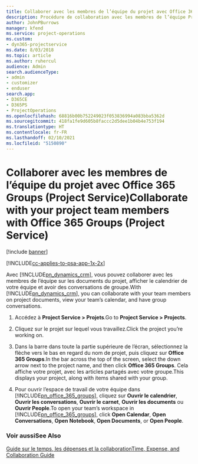 ```yaml
---
title: Collaborer avec les membres de l’équipe du projet avec Office 365 Groups
description: Procédure de collaboration avec les membres de l’équipe Project Service via Office 365 Groups
author: JohnPBurrows
manager: kfend
ms.service: project-operations
ms.custom:
- dyn365-projectservice
ms.date: 8/03/2018
ms.topic: article
ms.author: ruhercul
audience: Admin
search.audienceType:
- admin
- customizer
- enduser
search.app:
- D365CE
- D365PS
- ProjectOperations
ms.openlocfilehash: 68816b00b752249023f053836994a083bba5362d
ms.sourcegitcommit: 418fa1fe9d605b8faccc2d5dee1b04b4e753f194
ms.translationtype: HT
ms.contentlocale: fr-FR
ms.lasthandoff: 02/10/2021
ms.locfileid: "5150890"
---
```

# <a name="collaborate-with-your-project-team-members-with-office-365-groups-project-service"></a><span data-ttu-id="5c706-103">Collaborer avec les membres de l’équipe du projet avec Office 365 Groups (Project Service)</span><span class="sxs-lookup"><span data-stu-id="5c706-103">Collaborate with your project team members with Office 365 Groups (Project Service)</span></span>

[!include [banner](../includes/psa-now-project-operations.md)]

[!INCLUDE[cc-applies-to-psa-app-1x-2x](../includes/cc-applies-to-psa-app-1x-2x.md)]

<span data-ttu-id="5c706-104">Avec [!INCLUDE[pn_dynamics_crm](../includes/pn-dynamics-crm.md)], vous pouvez collaborer avec les membres de l’équipe sur les documents du projet, afficher le calendrier de votre équipe et avoir des conversations de groupe.</span><span class="sxs-lookup"><span data-stu-id="5c706-104">With [!INCLUDE[pn_dynamics_crm](../includes/pn-dynamics-crm.md)], you can collaborate with your team members on project documents, view your team’s calendar, and have group conversations.</span></span>  
  
1. <span data-ttu-id="5c706-105">Accédez à **Project Service > Projets**.</span><span class="sxs-lookup"><span data-stu-id="5c706-105">Go to **Project Service > Projects**.</span></span>  
  
2. <span data-ttu-id="5c706-106">Cliquez sur le projet sur lequel vous travaillez.</span><span class="sxs-lookup"><span data-stu-id="5c706-106">Click the project you’re working on.</span></span>  
  
3. <span data-ttu-id="5c706-107">Dans la barre dans toute la partie supérieure de l’écran, sélectionnez la flèche vers le bas en regard du nom de projet, puis cliquez sur **Office 365 Groups**.</span><span class="sxs-lookup"><span data-stu-id="5c706-107">In the bar across the top of the screen, select the down arrow next to the project name, and then click **Office 365 Groups**.</span></span> <span data-ttu-id="5c706-108">Cela affiche votre projet, avec les articles partagés avec votre groupe.</span><span class="sxs-lookup"><span data-stu-id="5c706-108">This displays your project, along with items shared with your group.</span></span>  
  
4. <span data-ttu-id="5c706-109">Pour ouvrir l’espace de travail de votre équipe dans [!INCLUDE[pn_office_365_groups](../includes/pn-office-365-groups.md)], cliquez sur **Ouvrir le calendrier**, **Ouvrir les conversations**, **Ouvrir le carnet**, **Ouvrir les documents** ou **Ouvrir People**.</span><span class="sxs-lookup"><span data-stu-id="5c706-109">To open your team’s workspace in [!INCLUDE[pn_office_365_groups](../includes/pn-office-365-groups.md)], click **Open Calendar**, **Open Conversations**, **Open Notebook**, **Open Documents**, or **Open People**.</span></span>  
  
### <a name="see-also"></a><span data-ttu-id="5c706-110">Voir aussi</span><span class="sxs-lookup"><span data-stu-id="5c706-110">See Also</span></span>  
 [<span data-ttu-id="5c706-111">Guide sur le temps, les dépenses et la collaboration</span><span class="sxs-lookup"><span data-stu-id="5c706-111">Time, Expense, and Collaboration Guide</span></span>](../psa/time-expense-collaboration-guide.md)
